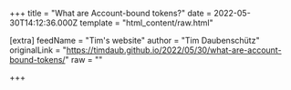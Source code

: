 
+++
title = "What are Account-bound tokens?"
date = 2022-05-30T14:12:36.000Z
template = "html_content/raw.html"

[extra]
feedName = "Tim's website"
author = "Tim Daubenschütz"
originalLink = "https://timdaub.github.io/2022/05/30/what-are-account-bound-tokens/"
raw = ""

+++

